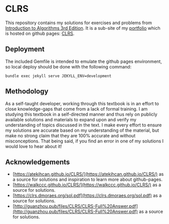 # CLRS

This repository contains my solutions for exercises and problems from [Introduction to Algorithms 3rd Edition](https://en.wikipedia.org/wiki/Introduction_to_Algorithms). It is a sub-site of my [portfolio](https://github.com/Donrwalsh/donrwalsh.github.io) which is hosted on github pages: [CLRS](https://donrwalsh.github.io/CLRS/).

## Deployment ##

The included Gemfile is intended to emulate the github pages environment, so local deploy should be done with the following command:

`bundle exec jekyll serve JEKYLL_ENV=development`

## Methodology ##

As a self-taught developer, working through this textbook is in an effort to close knowledge-gaps that come from a lack of formal training. I am studying this textbook in a self-directed manner and thus rely on publicly available solutions and materials to expand upon and verify my understanding of topics discussed in the text. I make every effort to ensure my solutions are accurate based on my understanding of the material, but make no strong claim that they are 100% accurate and without misconceptions. That being said, if you find an error in one of my solutions I would love to hear about it!

## Acknowledgements ##

* [https://atekihcan.github.io/CLRS/](https://atekihcan.github.io/CLRS/) as a source for solutions and inspiration to learn more about github-pages.
* [https://walkccc.github.io/CLRS/](https://walkccc.github.io/CLRS/) as a source for solutions.
* [https://clrs.dmoraes.org/sol.pdf](https://clrs.dmoraes.org/sol.pdf) as a source for solutions.
* [http://guanzhou.pub/files/CLRS/CLRS-Full%20Answer.pdf](http://guanzhou.pub/files/CLRS/CLRS-Full%20Answer.pdf) as a source for solutions.